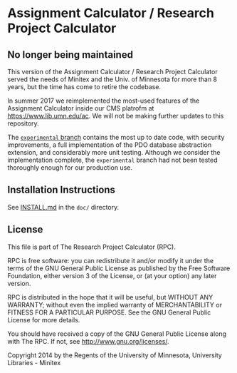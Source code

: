 # Assignment Calculator / Research Project Calculator

## No longer being maintained
This version of the Assignment Calculator / Research Project Calculator served
the needs of Minitex and the Univ. of Minnesota for more than 8 years, but the
time has come to retire the codebase.

In summer 2017 we reimplemented the most-used features of the Assignment
Calculator inside our CMS platrofm at https://www.lib.umn.edu/ac.  We will not
be making further updates to this repository.

The [`experimental` branch](https://github.com/ac-rpc/ac-rpc-core/tree/experimental) contains the
most up to date code, with security improvements, a full implementation of the
PDO database abstraction extension, and considerably more unit testing.
Although we consider the implementation complete, the `experimental` branch had
not been tested thoroughly enough for our production use.





## Installation Instructions


See [INSTALL.md](doc/INSTALL.md) in the `doc/` directory.

## License
This file is part of The Research Project Calculator (RPC).

RPC is free software: you can redistribute it and/or modify
it under the terms of the GNU General Public License as published by
the Free Software Foundation, either version 3 of the License, or
(at your option) any later version.

RPC is distributed in the hope that it will be useful,
but WITHOUT ANY WARRANTY; without even the implied warranty of
MERCHANTABILITY or FITNESS FOR A PARTICULAR PURPOSE.  See the
GNU General Public License for more details.

You should have received a copy of the GNU General Public License
along with The RPC.  If not, see <http://www.gnu.org/licenses/>.

Copyright 2014 by the Regents of the University of Minnesota, University
Libraries - Minitex

